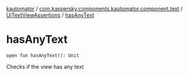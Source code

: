 [kautomator](../../index.md) / [com.kaspersky.components.kautomator.component.text](../index.md) / [UiTextViewAssertions](index.md) / [hasAnyText](./has-any-text.md)

# hasAnyText

`open fun hasAnyText(): Unit`

Checks if the view has any text


